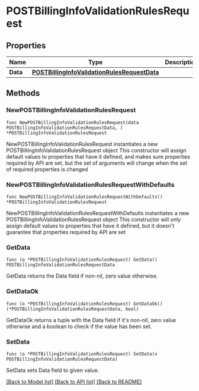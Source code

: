 # POSTBillingInfoValidationRulesRequest

## Properties

Name | Type | Description | Notes
------------ | ------------- | ------------- | -------------
**Data** | [**POSTBillingInfoValidationRulesRequestData**](POSTBillingInfoValidationRulesRequestData.md) |  | 

## Methods

### NewPOSTBillingInfoValidationRulesRequest

`func NewPOSTBillingInfoValidationRulesRequest(data POSTBillingInfoValidationRulesRequestData, ) *POSTBillingInfoValidationRulesRequest`

NewPOSTBillingInfoValidationRulesRequest instantiates a new POSTBillingInfoValidationRulesRequest object
This constructor will assign default values to properties that have it defined,
and makes sure properties required by API are set, but the set of arguments
will change when the set of required properties is changed

### NewPOSTBillingInfoValidationRulesRequestWithDefaults

`func NewPOSTBillingInfoValidationRulesRequestWithDefaults() *POSTBillingInfoValidationRulesRequest`

NewPOSTBillingInfoValidationRulesRequestWithDefaults instantiates a new POSTBillingInfoValidationRulesRequest object
This constructor will only assign default values to properties that have it defined,
but it doesn't guarantee that properties required by API are set

### GetData

`func (o *POSTBillingInfoValidationRulesRequest) GetData() POSTBillingInfoValidationRulesRequestData`

GetData returns the Data field if non-nil, zero value otherwise.

### GetDataOk

`func (o *POSTBillingInfoValidationRulesRequest) GetDataOk() (*POSTBillingInfoValidationRulesRequestData, bool)`

GetDataOk returns a tuple with the Data field if it's non-nil, zero value otherwise
and a boolean to check if the value has been set.

### SetData

`func (o *POSTBillingInfoValidationRulesRequest) SetData(v POSTBillingInfoValidationRulesRequestData)`

SetData sets Data field to given value.



[[Back to Model list]](../README.md#documentation-for-models) [[Back to API list]](../README.md#documentation-for-api-endpoints) [[Back to README]](../README.md)


